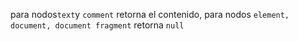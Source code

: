 para nodos`text`y `comment` retorna el contenido, para nodos `element, document, document fragment` retorna `null` 
